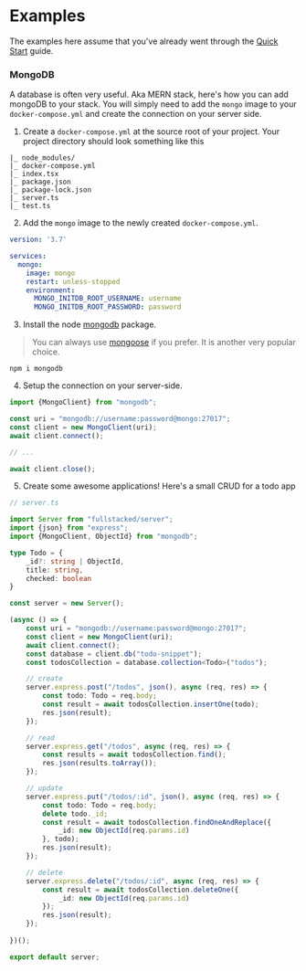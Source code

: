 # Examples

The examples here assume that you've already went through the 
[Quick Start](https://fullstacked.org/docs/quick-start) guide.

### MongoDB 
A database is often very useful. Aka MERN stack, here's how you can add 
mongoDB to your stack. You will simply need to add the `mongo` image 
to your `docker-compose.yml` and create the connection on your server side.

1. Create a `docker-compose.yml` at the source root of your project. 
Your project directory should look something like this
```
|_ node_modules/
|_ docker-compose.yml
|_ index.tsx
|_ package.json
|_ package-lock.json
|_ server.ts
|_ test.ts
```
2. Add the `mongo` image to the newly created `docker-compose.yml`.
```yaml
version: '3.7'

services:
  mongo:
    image: mongo
    restart: unless-stopped
    environment:
      MONGO_INITDB_ROOT_USERNAME: username
      MONGO_INITDB_ROOT_PASSWORD: password
```
3. Install the node [mongodb](https://www.npmjs.com/package/mongodb) package.
> You can always use [mongoose](https://www.npmjs.com/package/mongoose) if you prefer. It is another very popular choice.
```shell
npm i mongodb
```
4. Setup the connection on your server-side.
```ts
import {MongoClient} from "mongodb";

const uri = "mongodb://username:password@mongo:27017";
const client = new MongoClient(uri);
await client.connect();

// ...

await client.close();
```
5. Create some awesome applications! Here's a small CRUD for a todo app
```ts
// server.ts

import Server from "fullstacked/server";
import {json} from "express";
import {MongoClient, ObjectId} from "mongodb";

type Todo = {
    _id?: string | ObjectId,
    title: string,
    checked: boolean
}

const server = new Server();

(async () => {
    const uri = "mongodb://username:password@mongo:27017";
    const client = new MongoClient(uri);
    await client.connect();
    const database = client.db("todo-snippet");
    const todosCollection = database.collection<Todo>("todos");

    // create
    server.express.post("/todos", json(), async (req, res) => {
        const todo: Todo = req.body;
        const result = await todosCollection.insertOne(todo);
        res.json(result);
    });

    // read
    server.express.get("/todos", async (req, res) => {
        const results = await todosCollection.find();
        res.json(results.toArray());
    });

    // update
    server.express.put("/todos/:id", json(), async (req, res) => {
        const todo: Todo = req.body;
        delete todo._id;
        const result = await todosCollection.findOneAndReplace({
            _id: new ObjectId(req.params.id)
        }, todo);
        res.json(result);
    });

    // delete
    server.express.delete("/todos/:id", async (req, res) => {
        const result = await todosCollection.deleteOne({
            _id: new ObjectId(req.params.id)
        });
        res.json(result);
    });
    
})();

export default server;
```
